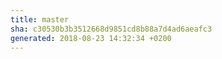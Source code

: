 ```yaml
---
title: master
sha: c30530b3b3512668d9851cd8b88a7d4ad6aeafc3
generated: 2018-08-23 14:32:34 +0200
---
```

